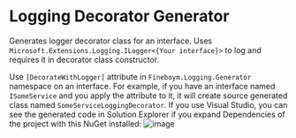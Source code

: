 # Logging Decorator Generator

Generates logger decorator class for an interface. Uses `Microsoft.Extensions.Logging.ILogger<{Your interface}>` to log and requires it in decorator class constructor.

Use `[DecorateWithLogger]` attribute in `Fineboym.Logging.Generator` namespace on an interface. For example, if you have an interface named `ISomeService` and you apply the attribute to it, it will create source generated class named `SomeServiceLoggingDecorator`. If you use Visual Studio, you can see the generated code in Solution Explorer if you expand Dependencies of the project with this NuGet installed:
![image](https://user-images.githubusercontent.com/45399687/209295923-d9f7e11c-24c3-40d5-89a9-5eee38df5469.png)

